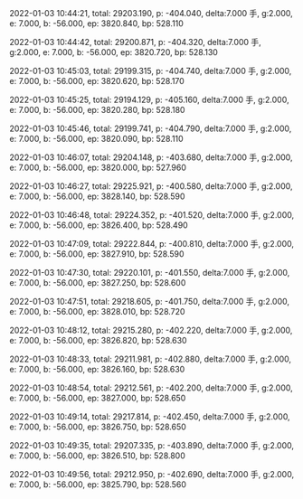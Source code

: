 2022-01-03 10:44:21, total: 29203.190, p: -404.040, delta:7.000 手, g:2.000, e: 7.000, b: -56.000, ep: 3820.840, bp: 528.110

2022-01-03 10:44:42, total: 29200.871, p: -404.320, delta:7.000 手, g:2.000, e: 7.000, b: -56.000, ep: 3820.720, bp: 528.130

2022-01-03 10:45:03, total: 29199.315, p: -404.740, delta:7.000 手, g:2.000, e: 7.000, b: -56.000, ep: 3820.620, bp: 528.170

2022-01-03 10:45:25, total: 29194.129, p: -405.160, delta:7.000 手, g:2.000, e: 7.000, b: -56.000, ep: 3820.280, bp: 528.180

2022-01-03 10:45:46, total: 29199.741, p: -404.790, delta:7.000 手, g:2.000, e: 7.000, b: -56.000, ep: 3820.090, bp: 528.110

2022-01-03 10:46:07, total: 29204.148, p: -403.680, delta:7.000 手, g:2.000, e: 7.000, b: -56.000, ep: 3820.000, bp: 527.960

2022-01-03 10:46:27, total: 29225.921, p: -400.580, delta:7.000 手, g:2.000, e: 7.000, b: -56.000, ep: 3828.140, bp: 528.590

2022-01-03 10:46:48, total: 29224.352, p: -401.520, delta:7.000 手, g:2.000, e: 7.000, b: -56.000, ep: 3826.400, bp: 528.490

2022-01-03 10:47:09, total: 29222.844, p: -400.810, delta:7.000 手, g:2.000, e: 7.000, b: -56.000, ep: 3827.910, bp: 528.590

2022-01-03 10:47:30, total: 29220.101, p: -401.550, delta:7.000 手, g:2.000, e: 7.000, b: -56.000, ep: 3827.250, bp: 528.600

2022-01-03 10:47:51, total: 29218.605, p: -401.750, delta:7.000 手, g:2.000, e: 7.000, b: -56.000, ep: 3828.010, bp: 528.720

2022-01-03 10:48:12, total: 29215.280, p: -402.220, delta:7.000 手, g:2.000, e: 7.000, b: -56.000, ep: 3826.820, bp: 528.630

2022-01-03 10:48:33, total: 29211.981, p: -402.880, delta:7.000 手, g:2.000, e: 7.000, b: -56.000, ep: 3826.160, bp: 528.630

2022-01-03 10:48:54, total: 29212.561, p: -402.200, delta:7.000 手, g:2.000, e: 7.000, b: -56.000, ep: 3827.000, bp: 528.650

2022-01-03 10:49:14, total: 29217.814, p: -402.450, delta:7.000 手, g:2.000, e: 7.000, b: -56.000, ep: 3826.750, bp: 528.650

2022-01-03 10:49:35, total: 29207.335, p: -403.890, delta:7.000 手, g:2.000, e: 7.000, b: -56.000, ep: 3826.510, bp: 528.800

2022-01-03 10:49:56, total: 29212.950, p: -402.690, delta:7.000 手, g:2.000, e: 7.000, b: -56.000, ep: 3825.790, bp: 528.560